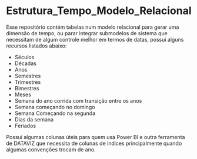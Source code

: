 # Estrutura_Tempo_Modelo_Relacional
Esse repositório contém tabelas num modelo relacional para gerar uma dimensão de tempo, ou parar integrar submodelos de sistema que necessitam de algum controle melhor em termos de datas, possui alguns recursos listados abaixo:

- Séculos
- Décadas
- Anos
- Semestres
- Trimestres
- Bimestres
- Meses
- Semana do ano corrida com transição entre os anos 
- Semana começando no domingo
- Semana Começando na segunda
- Dias da semana
- Feriados

Possui algumas colunas úteis para quem usa Power BI e outra ferramenta de DATAVIZ que necessita de colunas de indices principalmente quando algumas convenções trocam de ano.

